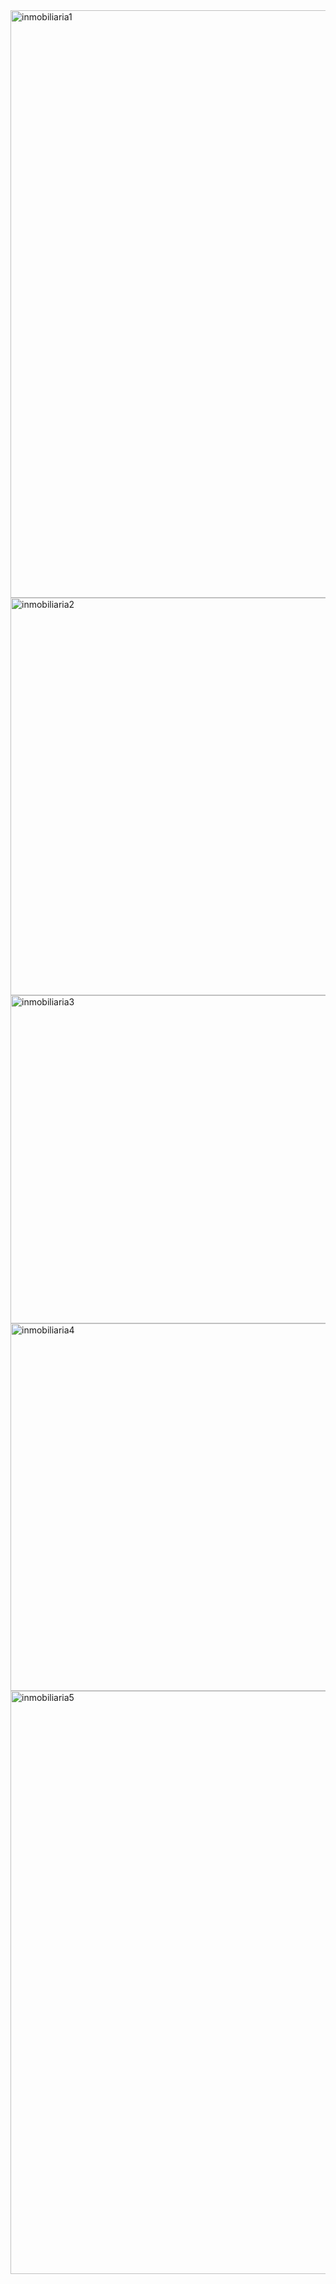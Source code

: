<img width="1367" height="940" alt="inmobiliaria1" src="https://github.com/user-attachments/assets/d88f8cd7-ac39-4d64-a304-2fa3fa220a97" />

<img width="1221" height="636" alt="inmobiliaria2" src="https://github.com/user-attachments/assets/3cc5ca53-6e48-4f24-9049-c5dd37020bcf" />

<img width="938" height="525" alt="inmobiliaria3" src="https://github.com/user-attachments/assets/ad425f27-8f06-4c24-ae5d-016d26d3138f" />

<img width="1078" height="588" alt="inmobiliaria4" src="https://github.com/user-attachments/assets/d6e60b0b-08cf-40ce-8721-601b3411fe58" />

<img width="1341" height="933" alt="inmobiliaria5" src="https://github.com/user-attachments/assets/86cab35e-5efb-474b-b359-75fdd0c862e7" />
